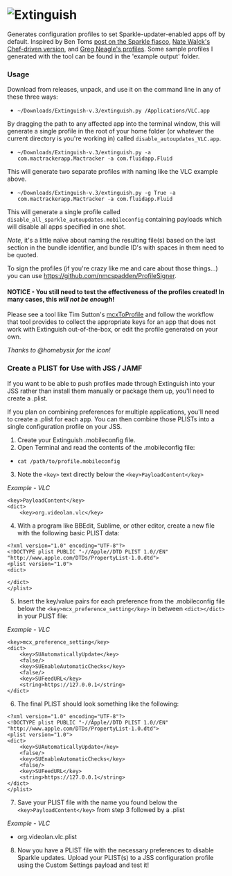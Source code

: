 # ![Extinguish](extinguish.png)

Generates configuration profiles to set Sparkle-updater-enabled apps off by default. Inspired by Ben Toms [post on the Sparkle fiasco](https://macmule.com/2016/01/31/sparkle-updater-framework-http-man-in-the-middle-vulnerability/), [Nate Walck's Chef-driven version](https://github.com/natewalck/ChefExamples2016/blob/master/cookbooks/disablesparkle/recipes/default.rb), and [Greg Neagle's profiles](https://github.com/gregneagle/profiles/tree/master/autoupdate_disablers). Some sample profiles I generated with the tool can be found in the 'example output' folder.

### Usage
Download from releases, unpack, and use it on the command line in any of these three ways:

- `~/Downloads/Extinguish-v.3/extinguish.py /Applications/VLC.app`

By dragging the path to any affected app into the terminal window, this will generate a single profile in the root of your home folder (or whatever the current directory is you're working in) called `disable_autoupdates_VLC.app`.

- `~/Downloads/Extinguish-v.3/extinguish.py -a com.mactrackerapp.Mactracker -a com.fluidapp.Fluid`

This will generate two separate profiles with naming like the VLC example above.

- `~/Downloads/Extinguish-v.3/extinguish.py -g True -a com.mactrackerapp.Mactracker -a com.fluidapp.Fluid`

This will generate a single profile called `disable_all_sparkle_autoupdates.mobileconfig` containing payloads which will disable all apps specified in one shot.

*Note*, it's a little naïve about naming the resulting file(s) based on the last section in the bundle identifier, and bundle ID's with spaces in them need to be quoted.

To sign the profiles (if you're crazy like me and care about those things...) you can use https://github.com/nmcspadden/ProfileSigner.

#### NOTICE - **You still need to test the effectiveness of the profiles created!** In many cases, this _will not be enough_!
Please see a tool like Tim Sutton's [mcxToProfile](https://github.com/timsutton/mcxToProfile) and follow the workflow that tool provides to collect the appropriate keys for an app that does not work with Extinguish out-of-the-box, or edit the profile generated on your own.

_Thanks to @homebysix for the icon!_

### Create a PLIST for Use with JSS / JAMF

If you want to be able to push profiles made through Extinguish into your JSS rather than install them manually or package them up, you'll need to create a .plist.

If you plan on combining preferences for multiple applications, you'll need to create a .plist for each app.  You can then combine those PLISTs into a single configuration profile on your JSS.

01. Create your Extinguish .mobileconfig file.
02. Open Terminal and read the contents of the .mobileconfig file:

- `cat /path/to/profile.mobileconfig`

03. Note the `<key>` text directly below the `<key>PayloadContent</key>`

_Example - VLC_
```
<key>PayloadContent</key>
<dict>
    <key>org.videolan.vlc</key>
```

04. With a program like BBEdit, Sublime, or other editor, create a new file with the following basic PLIST data:
```
<?xml version="1.0" encoding="UTF-8"?>
<!DOCTYPE plist PUBLIC "-//Apple//DTD PLIST 1.0//EN" "http://www.apple.com/DTDs/PropertyList-1.0.dtd">
<plist version="1.0">
<dict>

</dict>
</plist>
```

05. Insert the key/value pairs for each preference from the .mobileconfig file below the `<key>mcx_preference_setting</key>` in between `<dict></dict>` in your PLIST file:

_Example - VLC_
```
<key>mcx_preference_setting</key>
<dict>
    <key>SUAutomaticallyUpdate</key>
    <false/>
    <key>SUEnableAutomaticChecks</key>
    <false/>
    <key>SUFeedURL</key>
    <string>https://127.0.0.1</string>
</dict>
```

06. The final PLIST should look something like the following:
```
<?xml version="1.0" encoding="UTF-8"?>
<!DOCTYPE plist PUBLIC "-//Apple//DTD PLIST 1.0//EN" "http://www.apple.com/DTDs/PropertyList-1.0.dtd">
<plist version="1.0">
<dict>
    <key>SUAutomaticallyUpdate</key>
    <false/>
    <key>SUEnableAutomaticChecks</key>
    <false/>
    <key>SUFeedURL</key>
    <string>https://127.0.0.1</string>
</dict>
</plist>
```

07. Save your PLIST file with the name you found below the `<key>PayloadContent</key>` from step 3 followed by a .plist

_Example - VLC_
* org.videolan.vlc.plist

08. Now you have a PLIST file with the necessary preferences to disable Sparkle updates.  Upload your PLIST(s) to a JSS configuration profile using the Custom Settings payload and test it!
